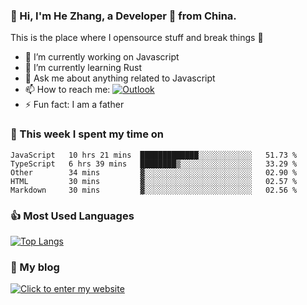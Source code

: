 ### 👋 Hi, I'm He Zhang, a Developer 🚀 from China.

This is the place where I opensource stuff and break things :rofl:

- 🔭  I’m currently working on Javascript
- 🌱  I’m currently learning Rust
- 💬  Ask me about anything related to Javascript
- 📫  How to reach me: [![Outlook](https://img.shields.io/badge/-Outlook-0078D4?style=flat&logo=Microsoft-Outlook&logoColor=white)](mailto:zhanghecool@outlook.com)
- ⚡  Fun fact: I am a father

### 💪 This week I spent my time on 
<!--START_SECTION:waka-->
```text
JavaScript   10 hrs 21 mins  █████████████░░░░░░░░░░░░   51.73 % 
TypeScript   6 hrs 39 mins   ████████▒░░░░░░░░░░░░░░░░   33.29 % 
Other        34 mins         ▓░░░░░░░░░░░░░░░░░░░░░░░░   02.90 % 
HTML         30 mins         ▓░░░░░░░░░░░░░░░░░░░░░░░░   02.57 % 
Markdown     30 mins         ▓░░░░░░░░░░░░░░░░░░░░░░░░   02.56 % 
```
<!--END_SECTION:waka-->

### 👍 Most Used Languages
[![Top Langs](https://github-readme-stats.vercel.app/api/top-langs/?username=zhanghecool&layout=compact)](https://zhanghe.cool)

### 🌈 My blog 
[![Click to enter my website](https://cdn.jsdelivr.net/gh/zhanghecool/assets/images/gif/zhanghecools.gif)](https://zhanghe.cool)
